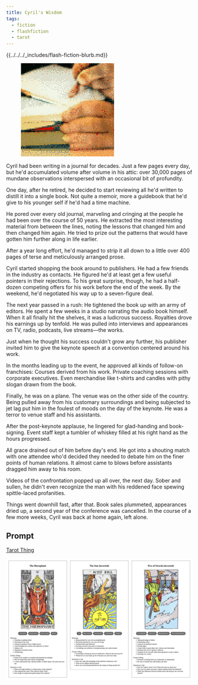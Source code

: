 ```yaml
---
title: Cyril's Wisdom
tags:
  - fiction
  - flashfiction
  - tarot
---
```


{{../../../_includes/flash-fiction-blurb.md}}

<!--more-->

<figure class="wide"><img src="./cover.png" /></figure>

Cyril had been writing in a journal for decades. Just a few pages every day, but he'd accumulated volume after volume in his attic: over 30,000 pages of mundane observations interspersed with an occasional bit of profundity.

One day, after he retired, he decided to start reviewing all he'd written to distill it into a single book. Not quite a memoir, more a guidebook that he'd give to his younger self if he'd had a time machine.

He pored over every old journal, marveling and cringing at the people he had been over the course of 50 years. He extracted the most interesting material from between the lines, noting the lessons that changed him and then changed him again. He tried to prize out the patterns that would have gotten him further along in life earlier. 

After a year long effort, he'd managed to strip it all down to a little over 400 pages of terse and meticulously arranged prose.

Cyril started shopping the book around to publishers. He had a few friends in the industry as contacts. He figured he'd at least get a few useful pointers in their rejections. To his great surprise, though, he had a half-dozen competing offers for his work before the end of the week. By the weekend, he'd negotiated his way up to a seven-figure deal. 

The next year passed in a rush: He tightened the book up with an army of editors. He spent a few weeks in a studio narrating the audio book himself. When it all finally hit the shelves, it was a ludicrous success. Royalties drove his earnings up by tenfold. He was pulled into interviews and appearances on TV, radio, podcasts, live streams—the works.

Just when he thought his success couldn't grow any further, his publisher invited him to give the keynote speech at a convention centered around his work. 

In the months leading up to the event, he approved all kinds of follow-on franchises: Courses derived from his work. Private coaching sessions with corporate executives. Even merchandise like t-shirts and candles with pithy slogan drawn from the book. 

Finally, he was on a plane. The venue was on the other side of the country. Being pulled away from his customary surroundings and being subjected to jet lag put him in the foulest of moods on the day of the keynote. He was a terror to venue staff and his assistants. 

After the post-keynote applause, he lingered for glad-handing and book-signing. Event staff kept a tumbler of whiskey filled at his right hand as the hours progressed. 

All grace drained out of him before day's end. He got into a shouting match with one attendee who'd decided they needed to debate him on the finer points of human relations. It almost came to blows before assistants dragged him away to his room.

Videos of the confrontation popped up all over, the next day. Sober and sullen, he didn't even recognize the man with his reddened face spewing spittle-laced profanities.

Things went downhill fast, after that. Book sales plummeted, appearances dried up, a second year of the conference was cancelled. In the course of a few more weeks, Cyril was back at home again, left alone.

## Prompt

[Tarot Thing](https://lmorchard.github.io/tarot-thing/)

![](2022-04-26-prompt.png)
